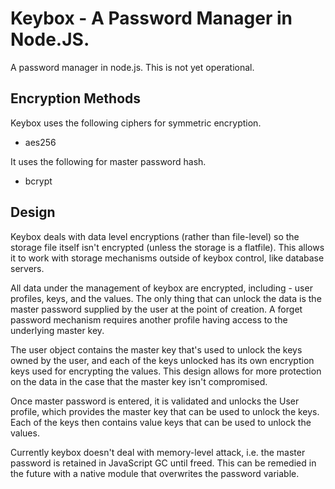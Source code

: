 # Keybox - A Password Manager in Node.JS.

A password manager in node.js. This is not yet operational.

## Encryption Methods

Keybox uses the following ciphers for symmetric encryption.

* aes256

It uses the following for master password hash.

* bcrypt

## Design

Keybox deals with data level encryptions (rather than file-level) so the storage file itself isn't encrypted (unless the storage is a flatfile). This allows it to work with storage mechanisms outside of keybox control, like database servers.

All data under the management of keybox are encrypted, including - user profiles, keys, and the values. The only thing that can unlock the data is the master password supplied by the user at the point of creation. A forget password mechanism requires another profile having access to the underlying master key.

The user object contains the master key that's used to unlock the keys owned by the user, and each of the keys unlocked has its own encryption keys used for encrypting the values. This design allows for more protection on the data in the case that the master key isn't compromised.

Once master password is entered, it is validated and unlocks the User profile, which provides the master key that can be used to unlock the keys. Each of the keys then contains value keys that can be used to unlock the values.

Currently keybox doesn't deal with memory-level attack, i.e. the master password is retained in JavaScript GC until freed. This can be remedied in the future with a native module that overwrites the password variable.



